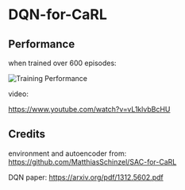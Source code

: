 # DQN-for-CaRL

## Performance
when trained over 600 episodes:

![Training Performance](https://i.imgur.com/HUysRrE.png)

video:

https://www.youtube.com/watch?v=vL1klvbBcHU

## Credits
environment and autoencoder from: https://github.com/MatthiasSchinzel/SAC-for-CaRL

DQN paper: https://arxiv.org/pdf/1312.5602.pdf
